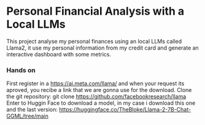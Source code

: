 # Personal Financial Analysis with a Local LLMs
This project analyse my personal finances using an local LLMs called Llama2, it use my personal information from my credit card and generate an interactive dashboard with some metrics. 

### Hands on 
First register in  a https://ai.meta.com/llama/ and when your request its aproved, you recibe a link that we are gonna use for the download. 
Clone the git repository: git clone https://github.com/facebookresearch/llama
Enter to Huggin Face to download a model, in my case i download this one and the last version: https://huggingface.co/TheBloke/Llama-2-7B-Chat-GGML/tree/main 
